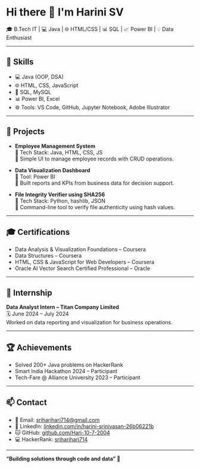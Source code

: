 
<!--
**Hari-10-7-2004/Hari-10-7-2004** is a ✨ _special_ ✨ repository because its `README.md` (this file) appears on your GitHub profile.

Here are some ideas to get you started:

- 🔭 I’m currently working on ...
- 🌱 I’m currently learning ...
- 👯 I’m looking to collaborate on ...
- 🤔 I’m looking for help with ...
- 💬 Ask me about ...
- 📫 How to reach me: ...
- 😄 Pronouns: ...
- ⚡ Fun fact: ...
-->

# Hi there 👋 I'm Harini SV

🎓 B.Tech IT | 💻 Java | 🌐 HTML/CSS | 📊 SQL | 📈 Power BI | 💡 Data Enthusiast

---

## 🧠 Skills
- 💻 Java (OOP, DSA)
- 🌐 HTML, CSS, JavaScript
- 🧮 SQL, MySQL
- 📊 Power BI, Excel
- ⚙️ Tools: VS Code, GitHub, Jupyter Notebook, Adobe Illustrator

---

## 📂 Projects

- **Employee Management System**  
  🔹 Tech Stack: Java, HTML, CSS, JS  
  🔹 Simple UI to manage employee records with CRUD operations.

- **Data Visualization Dashboard**  
  🔹 Tool: Power BI  
  🔹 Built reports and KPIs from business data for decision support.

- **File Integrity Verifier using SHA256**  
  🔹 Tech Stack: Python, hashlib, JSON  
  🔹 Command-line tool to verify file authenticity using hash values.

---

## 🎓 Certifications
- Data Analysis & Visualization Foundations – Coursera  
- Data Structures – Coursera
- HTML, CSS & JavaScript for Web Developers – Coursera   
- Oracle AI Vector Search Certified Professional – Oracle

---

## 💼 Internship
**Data Analyst Intern – Titan Company Limited**  
🗓️ June 2024 – July 2024  
Worked on data reporting and visualization for business operations.

---

## 🏆 Achievements
- Solved 200+ Java problems on HackerRank  
- Smart India Hackathon 2024 – Participant  
- Tech-Fare @ Alliance University 2023 – Participant  

---

## 📫 Contact

- 📧 Email: sriharihari714@gmail.com  
- 🔗 LinkedIn: [linkedin.com/in/harini-srinivasan-26b06221b](https://linkedin.com/in/harini-srinivasan-26b06221b)  
- 🐱 GitHub: [github.com/Hari-10-7-2004](https://github.com/Hari-10-7-2004)  
- 💻 HackerRank: [sriharihari714](https://www.hackerrank.com/profile/sriharihari714)

---

**“Building solutions through code and data” 🚀**
